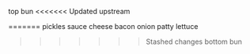 top bun
<<<<<<< Updated upstream







=======
pickles
sauce
cheese
bacon
onion
patty
lettuce
>>>>>>> Stashed changes
bottom bun